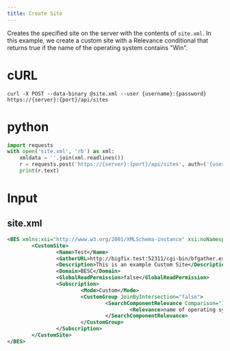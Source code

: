 ```yaml
---
title: Create Site
---
```


Creates the specified site on the server with the contents of `site.xml`. In this example, we create a custom site with a Relevance conditional that returns true if the name of the operating system contains "Win".

# cURL
```
curl -X POST --data-binary @site.xml --user {username}:{password} https://{server}:{port}/api/sites
```

# python
```python
import requests
with open('site.xml', 'rb') as xml:
    xmldata = ''.join(xml.readlines())
    r = requests.post('https://{server}:{port}/api/sites', auth=('{username}', '{password}'), data=xmldata)
    print(r.text)
```

# Input
## site.xml
```xml
<BES xmlns:xsi="http://www.w3.org/2001/XMLSchema-instance" xsi:noNamespaceSchemaLocation="BES.xsd">
        <CustomSite>
                <Name>Test</Name>
                <GatherURL>http://bigfix.test:52311/cgi-bin/bfgather.exe/CustomSite_Test</GatherURL>
                <Description>This is an example Custom Site</Description>
                <Domain>BESC</Domain>
                <GlobalReadPermission>false</GlobalReadPermission>
                <Subscription>
                        <Mode>Custom</Mode>
                        <CustomGroup JoinByIntersection="false">
                                <SearchComponentRelevance Comparison="IsTrue">
                                        <Relevance>name of operating system contains "Win"</Relevance>
                                </SearchComponentRelevance>
                        </CustomGroup>
                </Subscription>
        </CustomSite>
</BES>
```


